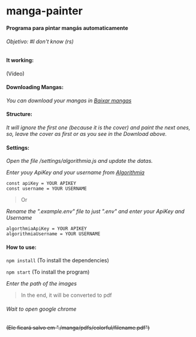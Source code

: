 # manga-painter

#### Programa para pintar mangás automaticamente
###### Objetivo: #I don't know (rs)

#### It working: 

(Vídeo)

#### Downloading Mangas:

*You can download your mangas in [Baixar mangas](https://www.instintomangaka.com/baixar-mangas/)*

#### Structure:

_It will ignore the first one (because it is the cover) and paint the next ones, so, leave the cover as first or as you see in the Download above._

#### Settings:

*Open the file /settings/algorithmia.js and update the datas.*

*Enter youy ApiKey and your username from [Algorithmia](https://algorithmia.com/)*

```
const apiKey = YOUR APIKEY
const username = YOUR USERNAME
```

> Or


*Rename the ".example.env" file to just ".env" and enter your ApiKey and Username*

```
algorthmiaApiKey = YOUR APIKEY
algorithmiaUsername = YOUR USERNAME
```

#### How to use:

```npm install``` (To install the dependencies)

```npm start``` (To install the program)

*Enter the path of the images*

> In the end, it will be converted to pdf

###### Wait to open google chrome
~~(Ele ficará salvo em "./manga/pdfs/colorful/filename.pdf")~~

